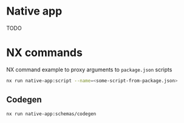 # Native app

TODO

# NX commands

NX command example to proxy arguments to `package.json` scripts

```bash
nx run native-app:script --name=<some-script-from-package.json>
```

## Codegen

```bash
nx run native-app:schemas/codegen
```
